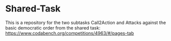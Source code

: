 # Shared-Task
This is a repository for the two subtasks Call2Action and Attacks against the basic democratic order from the shared task: https://www.codabench.org/competitions/4963/#/pages-tab
